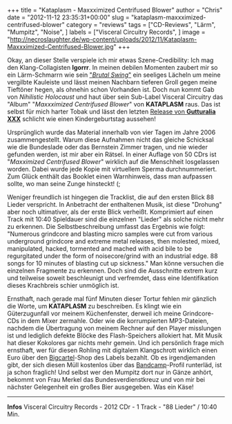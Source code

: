 +++
title = "Kataplasm - Maxxximized Centrifused Blower"
author = "Chris"
date = "2012-11-12 23:35:31+00:00"
slug = "kataplasm-maxxximized-centrifused-blower"
category = "reviews"
tags = ["CD-Reviews", "Lärm", "Mumpitz", "Noise", ]
labels = ["Visceral Circuitry Records", ]
image = "http://necroslaughter.de/wp-content/uploads/2012/11/Kataplasm-Maxxximized-Centrifused-Blower.jpg"
+++

Okay, an dieser Stelle verspiele ich mir etwas Szene-Credibility: Ich mag den Klang-Collagisten **Igorrr**. In meinen debilen Momenten zaubert mir so ein Lärm-Schmarrn wie sein <a href="http://www.youtube.com/watch?v=eYxu2G8zdEw">"_Brutal Swing_"</a> ein seeliges Lächeln um meine vergilbte Kauleiste und lässt meinen Nachbarn tieferen Groll gegen meine Tieftöner hegen, als ohnehin schon Vorhanden ist. Doch nun kommt Gab von _Nihilistic Holocaust_ und haut über sein Sub-Label Visceral Circuitry das "Album" "_Maxxximized Centrifused Blower_" von **KATAPLASM** raus. Das ist selbst für mich harter Tobak und lässt den letzten <a href="http://necroslaughter.de/2012/06/gutturalia-xxx-tilt/" title="Gutturalia XXX – Tilt!">Release von **Gutturalia XXX**</a> schlicht wie einen Kindergeburtstag aussehen!

Ursprünglich wurde das Material innerhalb von vier Tagen im Jahre 2006 zusammengestellt. Warum diese Aufnahmen nicht das gleiche Schicksal wie die Bundeslade oder das Bernstein Zimmer tragen, und nie wieder gefunden werden, ist mir aber ein Rätsel. In einer Auflage von 50 CDrs ist "_Maxximized Centrifused Blower_" wirklich auf die Menschheit losgelassen worden. Dabei wurde jede Kopie mit virtuellem Sperma durchnummeriert. Zum Glück enthält das Booklet einen Warnhinweis, dass man aufpassen sollte, wo man seine Zunge hinsteckt! (;

Weniger freundlich ist hingegen die Tracklist, die auf den ersten Blick 88 Lieder verspricht. In Anbetracht der enthaltenen Musik, ist diese "Drohung" aber noch ultimativer, als der erste Blick verheißt. Komprimiert auf einen Track mit 10:40 Spieldauer sind die einzelnen "Lieder" als solche nicht mehr zu erkennen. Die Selbstbeschreibung umfasst das Ergebnis wie folgt: "Numerous grindcore and blasting micro samples were cut from various underground grindcore and extreme metal releases, then molested, mixed, manipulated, hacked, tormented and mached with acid bile to be regurgitated under the form of noisecore/grind with an industrial edge.  88 songs for 10 minutes of blasting cut up sickness."
Man könne versuchen die einzelnen Fragmente zu erkennen. Doch sind die Ausschnitte extrem kurz und teilweise soweit beschleunigt und verfremdet, dass eine Identifikation dieses Krachbreis schier unmöglich ist.

Ernsthaft, nach gerade mal fünf Minuten dieser Tortur fehlen mir gänzlich die Worte, um **KATAPLASM** zu beschreiben. Es klingt wie ein Güterzugunfall vor meinem Küchenfenster, derweil ich meine Grindcore-CDs in dem Mixer zermahle. Oder wie die korrumpierten MP3-Dateien, nachdem die Übertragung von meinem Rechner auf den Player misslungen ist und lediglich defekte Blöcke des Flash-Speichers allokiert hat. Mit Musik hat dieser Kokolores gar nichts mehr gemein. Und ich persönlich frage mich ernsthaft, wer für diesen Rohling mit digitalem Klangschrott wirklich einen Euro über den <a href="http://visceralcircuitry.bigcartel.com/">Bigcartel</a>-Shop des Labels bezahlt. Ob es irgendjemanden gibt, der sich diesen Müll kostenlos über das <a href="http://visceralcircuitryrecs.bandcamp.com/album/maxxximized-centrifuse-blower-2">Bandcamp</a>-Profil runterläd, ist ja schon fraglich! Und selbst wer den Mumpitz dort nur in Gänze anhört, bekommt von Frau Merkel das Bundesverdienstkreuz und von mir bei nächster Gelegenheit ein großes Bier ausgegeben. Was ein Käse!



---
**Infos**
Visceral Circuitry Records - 2012
CDr - 1 Track - "88 Lieder" / 10:40 Min.
